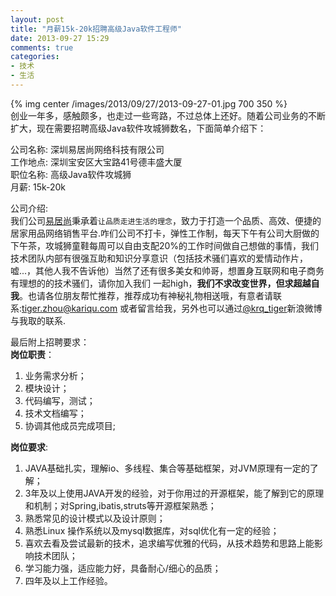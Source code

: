```yaml
---
layout: post
title: "月薪15k-20k招聘高级Java软件工程师"
date: 2013-09-27 15:29
comments: true
categories:  
- 技术
- 生活
---
```

{% img center /images/2013/09/27/2013-09-27-01.jpg 700 350 %}  
创业一年多，感触颇多，也走过一些弯路，不过总体上还好。随着公司业务的不断扩大，现在需要招聘高级Java软件攻城狮数名，下面简单介绍下：  

公司名称: 深圳易居尚网络科技有限公司  
工作地点: 深圳宝安区大宝路41号德丰盛大厦   
职位名称: 高级Java软件攻城狮  
月薪:    15k-20k   

公司介绍:   
我们公司[易居尚](http://www.ejushang.com)秉承着`让品质走进生活的理念`，致力于打造一个品质、高效、便捷的居家用品网络销售平台.咋们公司不打卡，弹性工作制，每天下午有公司大厨做的下午茶，攻城狮童鞋每周可以自由支配20%的工作时间做自己想做的事情，我们技术团队内部有很强互助和知识分享意识（包括技术骚们喜欢的爱情动作片，嘘...，其他人我不告诉他）当然了还有很多美女和帅哥，想置身互联网和电子商务有理想的的技术骚们，请你加入我们 一起high，**我们不求改变世界，但求超越自我**。也请各位朋友帮忙推荐，推荐成功有神秘礼物相送哦，有意者请联系:tiger.zhou@kariqu.com 或者留言给我，另外也可以通过[@krq_tiger](http://weibo.com/xmuzyq)新浪微博与我取的联系.

<!-- more -->

最后附上招聘要求：  
**岗位职责**：  
1. 业务需求分析；  
2. 模块设计；  
3. 代码编写，测试；  
4. 技术文档编写；  
5. 协调其他成员完成项目; 


**岗位要求**:  
1. JAVA基础扎实，理解io、多线程、集合等基础框架，对JVM原理有一定的了解；  
2. 3年及以上使用JAVA开发的经验，对于你用过的开源框架，能了解到它的原理和机制；对Spring,ibatis,struts等开源框架熟悉；  
3. 熟悉常见的设计模式以及设计原则；  
4. 熟悉Linux 操作系统以及mysql数据库，对sql优化有一定的经验；  
5. 喜欢去看及尝试最新的技术，追求编写优雅的代码，从技术趋势和思路上能影响技术团队；  
6. 学习能力强，适应能力好，具备耐心/细心的品质；  
7. 四年及以上工作经验。   